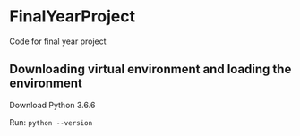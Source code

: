 # FinalYearProject
Code for final year project

## Downloading virtual environment and loading the environment

Download Python 3.6.6

Run:
`python --version`
